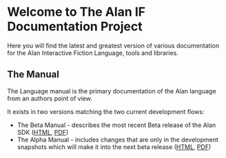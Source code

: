 # Welcome to The Alan IF Documentation Project

Here you will find the latest and greatest version of various documentation for the Alan Interactive Fiction Language, tools and libraries.

## The Manual

The Language manual is the primary documentation of the Alan language from an authors point of view.

It exists in two versions matching the two current development flows:

- The Beta Manual - describes the most recent Beta release of the Alan SDK ([HTML](manual-beta/manual.html"), [PDF](manual-beta/manual.pdf))
- The Alpha Manual - includes changes that are only in the development snapshots which will make it into the next beta release ([HTML](manual-alpha/manual.html"), [PDF](manual-alpha/manual.pdf))
